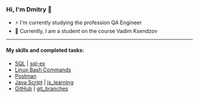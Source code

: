 ### Hi, I'm Dmitry 👋

<!--
**setter-getter/setter-getter** is a ✨ _special_ ✨ repository because its `README.md` (this file) appears on your GitHub profile.

Here are some ideas to get you started:

- 🔭 I’m currently working on ...
- 🌱 I am currently learning 
- 👯 I’m looking to collaborate on ...
- 🤔 I’m looking for help with ...
- 💬 Ask me about ...
- 📫 How to reach me: ...
- 😄 Pronouns: ...
- ⚡ Fun fact: ...
-->
- ⚡ I'm currently studying the profession QA Engineer
- 🌱 Currently, I am a student on the course Vadim Ksendzov
 ***
 #### My skills and completed tasks:
 
 * [SQL](https://github.com/setter-getter/SQL) | [sql-ex](https://github.com/setter-getter/sql-ex)
 * [Linux Bash Commands](https://github.com/setter-getter/bash_commands)
 * [Postman](https://github.com/setter-getter/Postman)
 * [Java Script](https://github.com/setter-getter/HW_JS) | [js_learning](https://github.com/setter-getter/js_learning)
 * [GitHub](https://github.com/setter-getter/JSON) | [git_branches](https://github.com/setter-getter/git_branches)
